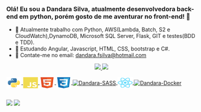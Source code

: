 ### Olá! Eu sou a Dandara Silva, atualmente desenvolvedora back-end em python, porém gosto de me aventurar no front-end!  👋 

- 🔭 Atualmente trabalho com Python, AWS(Lambda, Batch, S2 e CloudWatch),DynamoDB, Microsoft SQL Server, Flask, GIT e testes(BDD e TDD).
- 🌱 Estudando Angular, Javascript, HTML, CSS, bootstrap e C#.
- 💬 Contate-me no email: dandara.fsilva@hotmail.com


<div align="center">
  <a href="https://github.com/DandaraF">
  <img height="180em" src="https://github-readme-stats.vercel.app/api?username=DandaraF&show_icons=true&theme=dracula&include_all_commits=true&count_private=true"/>
  <img height="180em" src="https://github-readme-stats.vercel.app/api/top-langs/?username=DandaraF&layout=compact&langs_count=7&theme=dracula"/>
</div>

<div style="display: inline_block"><br>
  <img align="center" alt="Dandara-Python" height="30" width="40" src="https://raw.githubusercontent.com/devicons/devicon/master/icons/python/python-original.svg">
  <img align="center" alt="Dandara-Js" height="30" width="40" src="https://raw.githubusercontent.com/devicons/devicon/master/icons/javascript/javascript-plain.svg">
  <img align="center" alt="Dandara-HTML" height="30" width="40" src="https://raw.githubusercontent.com/devicons/devicon/master/icons/html5/html5-original.svg">
  <img align="center" alt="Dandara-CSS" height="30" width="40" src="https://raw.githubusercontent.com/devicons/devicon/master/icons/css3/css3-original.svg">
  <img align="center" alt="Dandara-SASS" height="30" width="40" src="https://cdn.jsdelivr.net/gh/devicons/devicon/icons/sass/sass-original.svg" />
  <img align="center" alt="Dandara-React" height="30" width="40" src="https://raw.githubusercontent.com/devicons/devicon/master/icons/react/react-original.svg">
  <img align="center" alt="Dandara-Docker" height="30" width="40" src="https://cdn.jsdelivr.net/gh/devicons/devicon/icons/docker/docker-original-wordmark.svg" />
  <link rel="stylesheet" href="https://cdn.jsdelivr.net/gh/devicons/devicon@v2.15.1/devicon.min.css">
          

      
  
  ##
  
  <a href="https://www.linkedin.com/in/dandarafsilva/" target="_blank"><img src="https://img.shields.io/badge/-LinkedIn-%230077B5?style=for-the-badge&logo=linkedin&logoColor=white" target="_blank"></a> 
  <a href = "mailto:dandara.chr@gmail.com"><img src="https://img.shields.io/badge/-Gmail-%23333?style=for-the-badge&logo=gmail&logoColor=white" target="_blank"></a>

  

